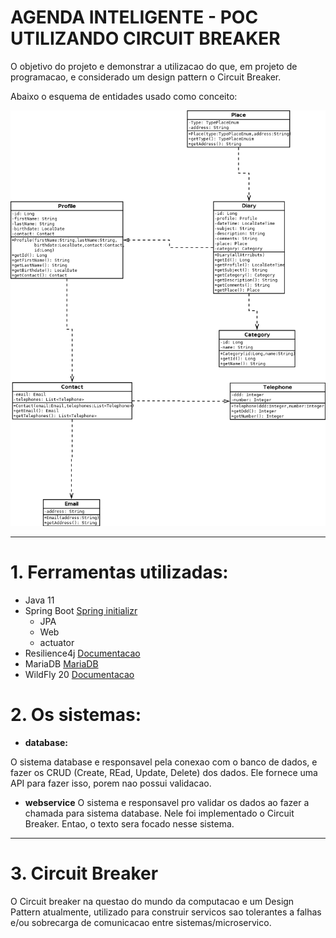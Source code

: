 # AGENDA INTELIGENTE - POC UTILIZANDO CIRCUIT BREAKER

O objetivo do projeto e demonstrar a utilizacao do que, em projeto de programacao, e considerado um design pattern o Circuit Breaker. 

Abaixo o esquema de entidades usado como conceito:

![diagrama](diagrama-pdz.png)

---

# 1. Ferramentas utilizadas:
- Java 11
- Spring Boot [Spring initializr](https://start.spring.io/)
    - JPA
    - Web
    - actuator
- Resilience4j [Documentacao](https://resilience4j.readme.io/docs)
- MariaDB [MariaDB](https://mariadb.org/)
- WildFly 20 [Documentacao](https://docs.wildfly.org/20/)

# 2. Os sistemas:

* **database:**

O sistema database e responsavel pela conexao com o banco de dados, e fazer os CRUD (Create, REad, Update, Delete) dos dados. Ele fornece uma API para fazer isso, porem nao possui validacao.

* **webservice**
O sistema e responsavel pro validar os dados ao fazer a chamada para sistema database. Nele foi implementado o Circuit Breaker. Entao, o texto sera focado nesse sistema.

---

# 3. Circuit Breaker

O Circuit breaker na questao do mundo da computacao e um Design Pattern atualmente, utilizado para construir servicos sao tolerantes a falhas e/ou sobrecarga de comunicacao entre sistemas/microservico. 